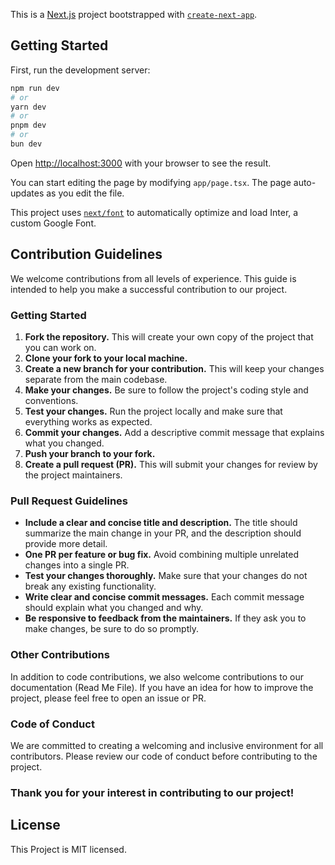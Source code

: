 This is a [Next.js](https://nextjs.org/) project bootstrapped with [`create-next-app`](https://github.com/vercel/next.js/tree/canary/packages/create-next-app).

## Getting Started

First, run the development server:

```bash
npm run dev
# or
yarn dev
# or
pnpm dev
# or
bun dev
```

Open [http://localhost:3000](http://localhost:3000) with your browser to see the result.

You can start editing the page by modifying `app/page.tsx`. The page auto-updates as you edit the file.

This project uses [`next/font`](https://nextjs.org/docs/basic-features/font-optimization) to automatically optimize and load Inter, a custom Google Font.


## Contribution Guidelines

We welcome contributions from all levels of experience. This guide is intended to help you make a successful contribution to our project.

### Getting Started

1. **Fork the repository.** This will create your own copy of the project that you can work on.
2. **Clone your fork to your local machine.**
3. **Create a new branch for your contribution.** This will keep your changes separate from the main codebase.
4. **Make your changes.** Be sure to follow the project's coding style and conventions.
5. **Test your changes.** Run the project locally and make sure that everything works as expected.
6. **Commit your changes.** Add a descriptive commit message that explains what you changed.
7. **Push your branch to your fork.**
8. **Create a pull request (PR).** This will submit your changes for review by the project maintainers.

### Pull Request Guidelines

* **Include a clear and concise title and description.** The title should summarize the main change in your PR, and the description should provide more detail.
* **One PR per feature or bug fix.** Avoid combining multiple unrelated changes into a single PR.
* **Test your changes thoroughly.** Make sure that your changes do not break any existing functionality.
* **Write clear and concise commit messages.** Each commit message should explain what you changed and why.
* **Be responsive to feedback from the maintainers.** If they ask you to make changes, be sure to do so promptly.

### Other Contributions

In addition to code contributions, we also welcome contributions to our documentation (Read Me File). If you have an idea for how to improve the project, please feel free to open an issue or PR.

### Code of Conduct

We are committed to creating a welcoming and inclusive environment for all contributors. Please review our code of conduct before contributing to the project.

### Thank you for your interest in contributing to our project!

## License

This Project is MIT licensed.